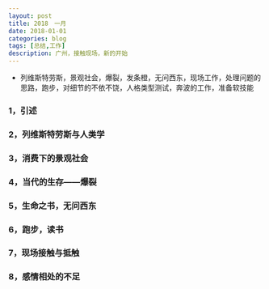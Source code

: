 ```yaml
---
layout: post
title: 2018　一月 
date: 2018-01-01
categories: blog
tags: [总结,工作]
description: 广州，接触现场，新的开始
---
```


* 列维斯特劳斯，景观社会，爆裂，发条橙，无问西东，现场工作，处理问题的思路，跑步，对细节的不依不饶，人格类型测试，奔波的工作，准备软技能

### 1，引述



### 2，列维斯特劳斯与人类学

### 3，消费下的景观社会


### 4，当代的生存——爆裂

### 5，生命之书，无问西东



### 6，跑步，读书

### 7，现场接触与抵触

### 8，感情相处的不足


